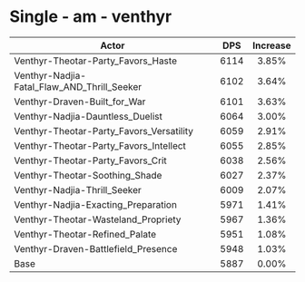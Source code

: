 # Single - am - venthyr
| Actor | DPS | Increase |
|---|:---:|:---:|
|Venthyr-Theotar-Party_Favors_Haste|6114|3.85%|
|Venthyr-Nadjia-Fatal_Flaw_AND_Thrill_Seeker|6102|3.64%|
|Venthyr-Draven-Built_for_War|6101|3.63%|
|Venthyr-Nadjia-Dauntless_Duelist|6064|3.00%|
|Venthyr-Theotar-Party_Favors_Versatility|6059|2.91%|
|Venthyr-Theotar-Party_Favors_Intellect|6055|2.85%|
|Venthyr-Theotar-Party_Favors_Crit|6038|2.56%|
|Venthyr-Theotar-Soothing_Shade|6027|2.37%|
|Venthyr-Nadjia-Thrill_Seeker|6009|2.07%|
|Venthyr-Nadjia-Exacting_Preparation|5971|1.41%|
|Venthyr-Theotar-Wasteland_Propriety|5967|1.36%|
|Venthyr-Theotar-Refined_Palate|5951|1.08%|
|Venthyr-Draven-Battlefield_Presence|5948|1.03%|
|Base|5887|0.00%|

